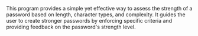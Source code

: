  This program provides a simple yet effective way to assess the strength of a password based on length, character types, and complexity. It guides the user to create stronger passwords by enforcing specific criteria and providing feedback on the password's strength level.

